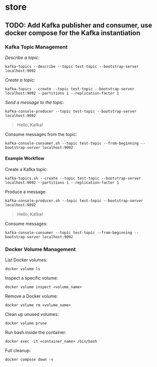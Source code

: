 # store

## TODO: Add Kafka publisher and consumer, use docker compose for the Kafka instantiation 

### Kafka Topic Management

_Describe a topic:_

`kafka-topics --describe --topic test-topic --bootstrap-server localhost:9092`

_Create a topic:_

`kafka-topics --create --topic test-topic --bootstrap-server localhost:9092 --partitions 1 --replication-factor 1`

_Send a message to the topic:_

`kafka-console-producer --topic test-topic --bootstrap-server localhost:9092`
> Hello, Kafka!

Consume messages from the topic:

`kafka-console-consumer.sh --topic test-topic --from-beginning --bootstrap-server localhost:9092`

#### Example Workflow

Create a Kafka topic:

`kafka-topics.sh --create --topic test-topic --bootstrap-server localhost:9092 --partitions 1 --replication-factor 1`

Produce a message:

`kafka-console-producer.sh --topic test-topic --bootstrap-server localhost:9092`
> Hello, Kafka!

Consume messages:

`kafka-console-consumer --topic test-topic --from-beginning --bootstrap-server localhost:9092`

### Docker Volume Management

List Docker volumes:

`docker volume ls`

Inspect a specific volume:

`docker volume inspect <volume_name>`

Remove a Docker volume:

`docker volume rm <volume_name>`

Clean up unused volumes:

`docker volume prune`

Run bash inside the container:

`docker exec -it <container_name> /bin/bash`

Full cleanup:

`docker compose down -v`
